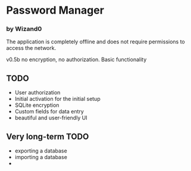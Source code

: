 # Password Manager
### by Wizand0

The application is completely offline and does not require permissions to access the network.

v0.5b no encryption, no authorization. Basic functionality

## TODO
- User authorization
- Initial activation for the initial setup
- SQLite encryption
- Custom fields for data entry
- beautiful and user-friendly UI

## Very long-term TODO
- exporting a database
- importing a database
- 